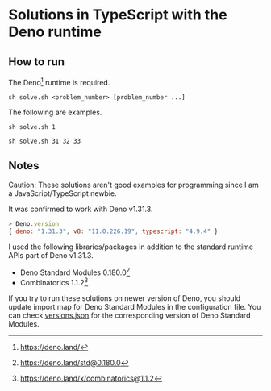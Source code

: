 # Solutions in TypeScript with the Deno runtime

## How to run

The Deno[^1] runtime is required.

```console
sh solve.sh <problem_number> [problem_number ...]
```

The following are examples.

```console
sh solve.sh 1
```

```console
sh solve.sh 31 32 33
```

## Notes

Caution: These solutions aren't good examples for programming since I am a JavaScript/TypeScript newbie.

It was confirmed to work with Deno v1.31.3.

```js
> Deno.version
{ deno: "1.31.3", v8: "11.0.226.19", typescript: "4.9.4" }
```

I used the following libraries/packages in addition to the standard runtime APIs part of Deno v1.31.3.

- Deno Standard Modules 0.180.0[^2]
- Combinatorics 1.1.2[^3]

If you try to run these solutions on newer version of Deno, you should update import map for Deno Standard Modules in the configuration file.
You can check [versions.json](https://github.com/denoland/dotland/blob/main/versions.json) for the corresponding version of Deno Standard Modules.

[^1]: https://deno.land/

[^2]: https://deno.land/std@0.180.0

[^3]: https://deno.land/x/combinatorics@1.1.2
